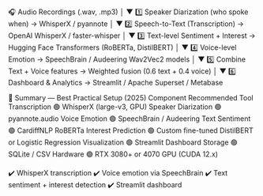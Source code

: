 🎧 Audio Recordings (.wav, .mp3)
        │
        ▼
1️⃣ Speaker Diarization (who spoke when)
   → WhisperX / pyannote
        │
        ▼
2️⃣ Speech-to-Text (Transcription)
   → OpenAI WhisperX / faster-whisper
        │
        ▼
3️⃣ Text-level Sentiment + Interest
   → Hugging Face Transformers (RoBERTa, DistilBERT)
        │
        ▼
4️⃣ Voice-level Emotion
   → SpeechBrain / Audeering Wav2Vec2 models
        │
        ▼
5️⃣ Combine Text + Voice features
   → Weighted fusion (0.6 text + 0.4 voice)
        │
        ▼
6️⃣ Dashboard & Analytics
   → Streamlit / Apache Superset / Metabase


🏁 Summary — Best Practical Setup (2025)
Component	Recommended Tool
Transcription	🟢 WhisperX (large-v3, GPU)
Speaker Diarization	🟢 pyannote.audio
Voice Emotion	🟢 SpeechBrain / Audeering
Text Sentiment	🟢 CardiffNLP RoBERTa
Interest Prediction	🟢 Custom fine-tuned DistilBERT or Logistic Regression
Visualization	🟢 Streamlit Dashboard
Storage	🟢 SQLite / CSV
Hardware	🟢 RTX 3080+ or 4070 GPU (CUDA 12.x)


✔️ WhisperX transcription
✔️ Voice emotion via SpeechBrain
✔️ Text sentiment + interest detection
✔️ Streamlit dashboard
